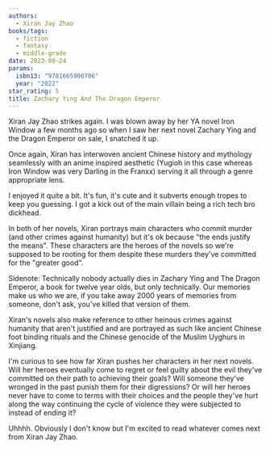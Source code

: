 ```yaml
---
authors:
  - Xiran Jay Zhao
books/tags:
  - fiction
  - fantasy
  - middle-grade
date: 2023-09-24
params:
  isbn13: "9781665900706"
  year: "2022"
star_rating: 5
title: Zachary Ying And The Dragon Emperor
---
```


Xiran Jay Zhao strikes again. I was blown away by her YA novel Iron Window a few
months ago so when I saw her next novel Zachary Ying and the Dragon Emperor on
sale, I snatched it up.

Once again, Xiran has interwoven ancient Chinese history and mythology
seamlessly with an anime inspired aesthetic (Yugioh in this case whereas Iron
Window was very Darling in the Franxx) serving it all through a genre
appropriate lens.

<!--more-->

I enjoyed it quite a bit. It's fun, it's cute and it subverts enough tropes to
keep you guessing. I got a kick out of the main villain being a rich tech bro
dickhead.

In both of her novels, Xiran portrays main characters who commit murder (and
other crimes against humanity) but it's ok because "the ends justify the means".
These characters are the heroes of the novels so we're supposed to be rooting
for them despite these murders they've committed for the "greater good".

Sidenote: Technically nobody actually dies in Zachary Ying and The Dragon
Emperor, a book for twelve year olds, but only technically. Our memories make us
who we are, if you take away 2000 years of memories from someone, don't ask,
you've killed that version of them.

Xiran's novels also make reference to other heinous crimes against humanity that
aren't justified and are portrayed as such like ancient Chinese foot binding
rituals and the Chinese genocide of the Muslim Uyghurs in Xinjiang.

I'm curious to see how far Xiran pushes her characters in her next novels. Will
her heroes eventually come to regret or feel guilty about the evil they've
committed on their path to achieving their goals? Will someone they've wronged
in the past punish them for their digressions? Or will her heroes never have to
come to terms with their choices and the people they've hurt along the way
continuing the cycle of violence they were subjected to instead of ending it?

Uhhhh. Obviously I don't know but I'm excited to read whatever comes next from
Xiran Jay Zhao.
